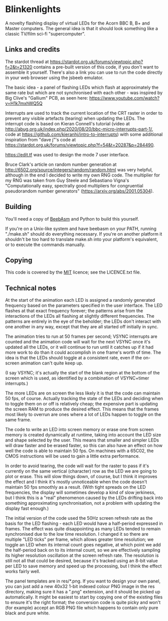 # Blinkenlights

A novelty flashing display of virtual LEDs for the Acorn BBC B, B+ and Master computers. The general idea is that it should look something like a classic TV/film sci-fi "supercomputer".

## Links and credits

The stardot thread at https://stardot.org.uk/forums/viewtopic.php?f=2&t=21320 contains a pre-built version of this code, if you don't want to assemble it yourself. There's also a link you can use to run the code directly in your web browser using the jsbeeb emulator.

The basic idea - a panel of flashing LEDs which flash at approximately the same rate but which are not synchronised with each other - was inspired by Big Clive's "Gallium" PCB, as seen here: https://www.youtube.com/watch?v=H1k7mxhWQ5Q

Interrupts are used to track the current location of the CRT raster in order to prevent any visible artefacts (tearing) when updating the LEDs. The interrupt code is based on Kieran Connell's tutorial (video at http://abug.org.uk/index.php/2020/08/20/bbc-micro-interrupts-part-1/, code at https://github.com/kieranhj/intro-to-interrupts) with some additional inspiration from "dave j"'s code at https://stardot.org.uk/forums/viewtopic.php?f=54&t=20287&p=284490.

https://edit.tf was used to design the mode 7 user interface.

Bruce Clark's article on random number generation at http://6502.org/source/integers/random/random.html was very helpful, although in the end I decided to write my own RNG code. The multiplier for my RNG was taken from Guy Steele and Sebastiano Vigna's "Computationally easy, spectrally good multipliers for congruential pseudorandom number generators" (https://arxiv.org/abs/2001.05304).

## Building

You'll need a copy of [BeebAsm](https://github.com/stardot/beebasm/) and Python to build this yourself.

If you're on a Unix-like system and have beebasm on your PATH, running "./make.sh" should do everything necessary. If you're on another platform it shouldn't be too hard to translate make.sh into your platform's equivalent, or to execute the commands manually.

## Copying

This code is covered by the [MIT](https://opensource.org/licenses/MIT) licence; see the LICENCE.txt file.

## Technical notes

At the start of the animation each LED is assigned a randomly generated frequency based on the parameters specified in the user interface. The LED flashes at that exact frequency forever; the patterns arise from the interactions of the LEDs all flashing at slightly different frequencies. The patterns are entirely in the eye of the beholder; the LEDs don't interact with one another in any way, except that they are all started off initially in sync.

The animation tries to run at 50 frames per second; VSYNC interrupts are counted and the animation code will wait for the next VSYNC once it's updated all the LEDs, or it will continue to run until it catches up if it had more work to do than it could accomplish in one frame's worth of time. The idea is that the LEDs should toggle at a consistent rate, even if the on-screen animation can't quite keep up.

(I say VSYNC; it's actually the start of the blank region at the bottom of the screen which is used, as identified by a combination of VSYNC+timer interrupts.)

The more LEDs are on screen the less likely it is that the code can maintain 50 fps, of course. Actually tracking the state of the LEDs and deciding when to toggle them on or off is relatively cheap; the expensive part is updating the screen RAM to produce the desired effect. This means that the frames most likely to overrun are ones where a lot of LEDs happen to toggle on the same frame.

The code to write an LED into screen memory or erase one from screen memory is created dynamically at runtime, taking into account the LED size and shape selected by the user. This means that smaller and simpler LEDs will draw faster and be erased faster, so this can also have an effect on how well the code is able to maintain 50 fps. On machines with a 65C02, the CMOS instructions will be used to gain a little extra performance.

In order to avoid tearing, the code will wait for the raster to pass if it's currently on the same vertical (character) row as the LED we are going to plot or erase. This will slow things down, of course, but I think it improves the effect and I think it's mostly unnoticeable when the code doesn't maintain 50 fps smoothly as a result. (With tight spreads on the LED frequencies, the display will sometimes develop a kind of slow jerkiness, but I think this is a "real" phenomenon caused by the LEDs drifting back into something approximating synchronisation, not a problem with updating the display fast enough.)

The initial version of the code used the 50Hz screen refresh rate as the basis for the LED flashing - each LED would have a half-period expressed in frames. The effect was quite disappointing as many LEDs tended to remain synchronised due to the low time resolution. I changed it so there are multiple "LED ticks" per frame, which allows greater time resolution; we toggle an LED when its internal count goes negative, at which point we add the half-period back on to its internal count, so we are effectively sampling its higher resolution oscillation at the screen refresh rate. The resolution is still not all that could be desired, because it's tracked using an 8-bit value per LED to save memory and speed up the processing, but I think the effect works fairly well.

The panel templates are in res/*.png. If you want to design your own panel, you can just add a new 40x32 1-bit indexed colour PNG image in the res directory, making sure it has a ".png" extension, and it should be picked up automatically. It might be easiest to start by copying one of the existing files to ensure it's the right format; the conversion code is quite picky and won't (for example) accept an RGB PNG file which happens to contain only pure black and pure white.
